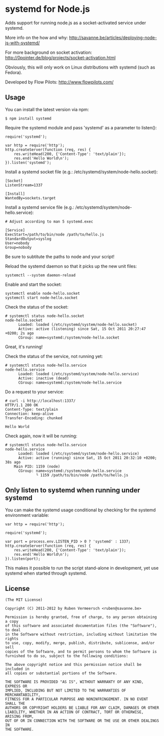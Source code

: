 # systemd for Node.js

  Adds support for running node.js as a socket-activated service under systemd.

  More info on the how and why: http://savanne.be/articles/deploying-node-js-with-systemd/
  
  For more background on socket activation: http://0pointer.de/blog/projects/socket-activation.html

  Obviously, this will only work on Linux distributions with systemd (such as Fedora).

  Developed by Flow Pilots: http://www.flowpilots.com/

## Usage
  
  You can install the latest version via npm:
  
    $ npm install systemd

  Require the systemd module and pass 'systemd' as a parameter to listen():

    require('systemd');

    var http = require('http');
    http.createServer(function (req, res) {
        res.writeHead(200, {'Content-Type': 'text/plain'});
        res.end('Hello World\n');
    }).listen('systemd');
  
  Install a systemd socket file (e.g.: /etc/systemd/system/node-hello.socket):

    [Socket]
    ListenStream=1337

    [Install]
    WantedBy=sockets.target

  Install a systemd service file (e.g.: /etc/systemd/system/node-hello.service):

    # Adjust according to man 5 systemd.exec

    [Service]
    ExecStart=/path/to/bin/node /path/to/hello.js
    StandardOutput=syslog
    User=nobody
    Group=nobody

  Be sure to subtitute the paths to node and your script!

  Reload the systemd daemon so that it picks up the new unit files:

    systemctl --system daemon-reload

  Enable and start the socket:

    systemctl enable node-hello.socket
    systemctl start node-hello.socket

  Check the status of the socket:

    # systemctl status node-hello.socket
    node-hello.socket
          Loaded: loaded (/etc/systemd/system/node-hello.socket)
          Active: active (listening) since Sat, 15 Oct 2011 20:27:47 +0200; 2s ago
          CGroup: name=systemd:/system/node-hello.socket

  Great, it's running!

  Check the status of the service, not running yet:

    # systemctl status node-hello.service
    node-hello.service
          Loaded: loaded (/etc/systemd/system/node-hello.service)
          Active: inactive (dead)
          CGroup: name=systemd:/system/node-hello.service

  Do a request to your service:

    # curl -i http://localhost:1337/
    HTTP/1.1 200 OK
    Content-Type: text/plain
    Connection: keep-alive
    Transfer-Encoding: chunked
    
    Hello World

  Check again, now it will be running:

    # systemctl status node-hello.service
    node-hello.service
          Loaded: loaded (/etc/systemd/system/node-hello.service)
          Active: active (running) since Sat, 15 Oct 2011 20:32:10 +0200; 38s ago
        Main PID: 1159 (node)
          CGroup: name=systemd:/system/node-hello.service
                  └ 1159 /path/to/bin/node /path/to/hello.js

## Only listen to systemd when running under systemd

  You can make the systemd usage conditional by checking for the systemd environment variable:

    var http = require('http');
    
    require('systemd');
    
    var port = process.env.LISTEN_PID > 0 ? 'systemd' : 1337;
    http.createServer(function (req, res) {
        res.writeHead(200, {'Content-Type': 'text/plain'});
        res.end('Hello World\n');
    }).listen(port);

  This makes it possible to run the script stand-alone in development, yet use systemd when started through systemd.
    
## License 

    (The MIT License)

    Copyright (C) 2011-2012 by Ruben Vermeersch <ruben@savanne.be>

    Permission is hereby granted, free of charge, to any person obtaining a copy
    of this software and associated documentation files (the "Software"), to deal
    in the Software without restriction, including without limitation the rights
    to use, copy, modify, merge, publish, distribute, sublicense, and/or sell
    copies of the Software, and to permit persons to whom the Software is
    furnished to do so, subject to the following conditions:

    The above copyright notice and this permission notice shall be included in
    all copies or substantial portions of the Software.

    THE SOFTWARE IS PROVIDED "AS IS", WITHOUT WARRANTY OF ANY KIND, EXPRESS OR
    IMPLIED, INCLUDING BUT NOT LIMITED TO THE WARRANTIES OF MERCHANTABILITY,
    FITNESS FOR A PARTICULAR PURPOSE AND NONINFRINGEMENT. IN NO EVENT SHALL THE
    AUTHORS OR COPYRIGHT HOLDERS BE LIABLE FOR ANY CLAIM, DAMAGES OR OTHER
    LIABILITY, WHETHER IN AN ACTION OF CONTRACT, TORT OR OTHERWISE, ARISING FROM,
    OUT OF OR IN CONNECTION WITH THE SOFTWARE OR THE USE OR OTHER DEALINGS IN
    THE SOFTWARE.

